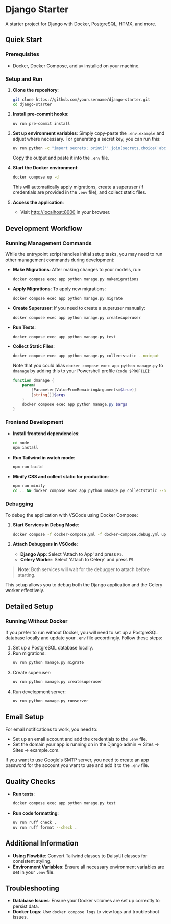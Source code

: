 # Django Starter

A starter project for Django with Docker, PostgreSQL, HTMX, and more.

## Quick Start

### Prerequisites

- Docker, Docker Compose, and `uv` installed on your machine.

### Setup and Run

1. **Clone the repository**:
   ```bash
   git clone https://github.com/yourusername/django-starter.git
   cd django-starter
   ```

2. **Install pre-commit hooks**:
   ```bash
   uv run pre-commit install
   ```

3. **Set up environment variables**:
   Simply copy-paste the `.env.example` and adjust where necessary. For generating a secret key, you can run this:
   ```bash
   uv run python -c "import secrets; print(''.join(secrets.choice('abcdefghijklmnopqrstuvwxyz0123456789!@#$%^&*(-_+)') for i in range(50)))"
   ```
   Copy the output and paste it into the `.env` file.

4. **Start the Docker environment**:
   ```bash
   docker compose up -d
   ```

   This will automatically apply migrations, create a superuser (if credentials are provided in the `.env` file), and collect static files.

4. **Access the application**:
   - Visit [http://localhost:8000](http://localhost:8000) in your browser.

## Development Workflow

### Running Management Commands

While the entrypoint script handles initial setup tasks, you may need to run other management commands during development:

- **Make Migrations**: After making changes to your models, run:
  ```bash
  docker compose exec app python manage.py makemigrations
  ```

- **Apply Migrations**: To apply new migrations:
  ```bash
  docker compose exec app python manage.py migrate
  ```

- **Create Superuser**: If you need to create a superuser manually:
  ```bash
  docker compose exec app python manage.py createsuperuser
  ```

- **Run Tests**:
  ```bash
  docker compose exec app python manage.py test
  ```

- **Collect Static Files**:
  ```bash
  docker compose exec app python manage.py collectstatic --noinput
  ```

  Note that you could alias `docker compose exec app python manage.py` to `dmanage` by adding this to your Powershell profile (`code $PROFILE`):
  ```powershell
  function dmanage {
      param(
          [Parameter(ValueFromRemainingArguments=$true)]
          [string[]]$args
      )
      docker compose exec app python manage.py $args
  }
  ```

### Frontend Development

- **Install frontend dependencies**:
  ```bash
  cd node
  npm install
  ```
- **Run Tailwind in watch mode**:
  ```bash
  npm run build
  ```

- **Minify CSS and collect static for production**:
  ```bash
  npm run minify
  cd .. && docker compose exec app python manage.py collectstatic --noinput
  ```

### Debugging

To debug the application with VSCode using Docker Compose:

1. **Start Services in Debug Mode**:
   ```bash
   docker compose -f docker-compose.yml -f docker-compose.debug.yml up --build
   ```

2. **Attach Debuggers in VSCode**:
   - **Django App**: Select 'Attach to App' and press `F5`.
   - **Celery Worker**: Select 'Attach to Celery' and press `F5`.

> **Note**: Both services will wait for the debugger to attach before starting.

This setup allows you to debug both the Django application and the Celery worker effectively.

## Detailed Setup

### Running Without Docker

If you prefer to run without Docker, you will need to set up a PostgreSQL database locally and update your `.env` file accordingly. Follow these steps:

1. Set up a PostgreSQL database locally.
2. Run migrations:
   ```bash
   uv run python manage.py migrate
   ```
3. Create superuser:
   ```bash
   uv run python manage.py createsuperuser
   ```
4. Run development server:
   ```bash
   uv run python manage.py runserver
   ```

## Email Setup

For email notifications to work, you need to:
- Set up an email account and add the credentials to the `.env` file.
- Set the domain your app is running on in the Django admin -> Sites -> Sites -> example.com.

If you want to use Google's SMTP server, you need to create an app password for the account you want to use and add it to the `.env` file.

## Quality Checks

- **Run tests**:
  ```bash
  docker compose exec app python manage.py test
  ```
- **Run code formatting**:
  ```bash
  uv run ruff check .
  uv run ruff format --check .
  ```

## Additional Information

- **Using Flowbite**: Convert Tailwind classes to DaisyUI classes for consistent styling.
- **Environment Variables**: Ensure all necessary environment variables are set in your `.env` file.

## Troubleshooting

- **Database Issues**: Ensure your Docker volumes are set up correctly to persist data.
- **Docker Logs**: Use `docker compose logs` to view logs and troubleshoot issues.
